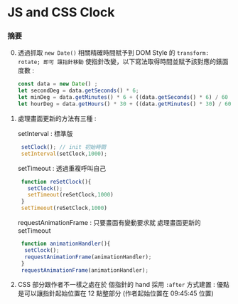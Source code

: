 # JS and CSS Clock


### 摘要

0. 透過抓取 `new Date()` 相關精確時間賦予到 DOM Style 的 `transform: rotate; 即可 讓指針移動` 使指針改變，以下寫法取得時間並賦予該對應的錶面度數 :

    ```js
    const data = new Date() ;
    let secondDeg = data.getSeconds() * 6; 
    let minDeg = data.getMinutes() * 6 + ((data.getSeconds() * 6) / 60 ); // 增加分針更新度數頻率
    let hourDeg = data.getHours() * 30 + ((data.getMinutes() * 30) / 60 ); // 增加時針更新度數頻率
    ```
1. 處理畫面更新的方法有三種 : 
   
   setInterval : 標準版
   ```js
    setClock(); // init 初始時間
    setInterval(setClock,1000);
   ``` 

   setTimeout : 透過重複呼叫自己
   ```js
    function reSetClock(){
      setClock();
      setTimeout(reSetClock,1000)
    }
    setTimeout(reSetClock,1000)
   ```

    requestAnimationFrame : 只要畫面有變動要求就 處理畫面更新的setTimeout
   ```js
    function animationHandler(){
     setClock();
     requestAnimationFrame(animationHandler);
    }
    requestAnimationFrame(animationHandler);
   ```

2. CSS 部分跟作者不一樣之處在於 個指針的 hand 採用 `:after` 方式建置  : 優點是可以讓指針起始位置在 12 點整部分 (作者起始位置在 09:45:45 位置) 






  

